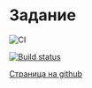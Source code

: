 # Задание 

![CI](https://github.com/satriks/ajh_tooltop_task1/actions/workflows/web.yml/badge.svg)

[![Build status](https://ci.appveyor.com/api/projects/status/enf1v1294t10x1eh?svg=true)](https://ci.appveyor.com/project/satriks/ajh_tooltop_task1)

<a href=https://satriks.github.io/ajh_tooltop_task1 target=”_blank”>Страница на github</a>

